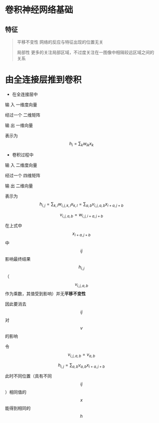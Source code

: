 # 卷积神经网络基础

## 特征

> 平移不变性  网络的反应与特征出现的位置无关
>
> 局部性          更多的关注局部区域，不过度关注在一图像中相隔较远区域之间的关系

# 由全连接层推到卷积

* 在全连接层中

输       入  一维度向量 

经过一个  二维矩阵 

输        出  一维向量

表示为    $$h_{i} = \sum_{k} w_{ik}x_{k}$$ 

* 卷积过程中

输       入  二维度向量 

经过一个  四维矩阵 

输        出  二维向量

表示为   $$h_{i,j}=\sum_{k,l}w_{i,j,k,l}x_{k,l} = \sum_{a,b}v_{i,j,a,b}x_{i+a,j+b}$$

$$v_{i,j,a,b} = w_{i,j,i+a,j+b}$$

在上式中 $$x_{i+a,j+b}$$中 $$ij$$  影响最终结果$$h_{i,j}$$ （$$v_{i,j,a,b}$$作为乘数，其值受到影响）并无**平移不变性**  

因此要消去$$ij$$对 $$v$$ 的影响

令  $$v_{i,j,a,b} = v_{a,b}$$

$$h_{i,j}=\sum_{a,b}v_{a,b}x_{i+a,j+b}$$

此时不同位置（具有不同$$ij$$）相同值的$$x$$能得到相同的$$h$$

